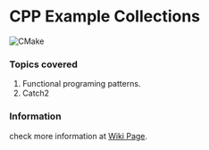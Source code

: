 # CPP Example Collections 
![CMake](https://github.com/shajeen/cpp_library_example_collection/workflows/CMake/badge.svg?branch=main)

### Topics covered
1. Functional programing patterns.
2. Catch2

### Information
check more information at [Wiki Page](https://github.com/shajeen/cpp_example_collection/wiki).
